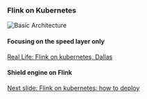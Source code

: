 ### Flink on Kubernetes


![Basic Architecture](https://github.com/sedgewickmm18/diagrams/blob/master/FlinkBluemix-27032017.png)


#### Focusing on the speed layer only

[Real Life: Flink on kubernetes, Dallas](https://console.ng.bluemix.net)


#### Shield engine on Flink

[Next slide: Flink on kubernetes: how to deploy](FlinkKubernetesYaml.md)
